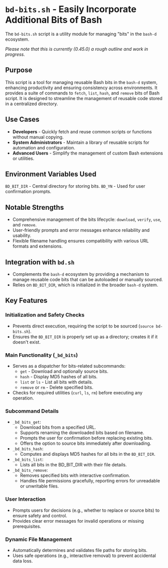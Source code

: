 # `bd-bits.sh` - Easily Incorporate Additional Bits of Bash

The `bd-bits.sh` script is a utility module for managing "bits" in the `bash-d` ecosystem.

_Please note that this is currently (0.45.0) a rough outline and work in progress._

## Purpose

This script is a tool for managing reusable Bash bits in the `bash-d` system, enhancing productivity and ensuring consistency across environments. It provides a suite of commands to `fetch`, `list`, `hash`, and `remove` bits of Bash script. It is designed to streamline the management of reusable code stored in a centralized directory.

## Use Cases

* **Developers** - Quickly fetch and reuse common scripts or functions without manual copying.
* **System Administrators** - Maintain a library of reusable scripts for automation and configuration.
* **Advanced Users** - Simplify the management of custom Bash extensions or utilities.

## Environment Variables Used

`BD_BIT_DIR` - Central directory for storing bits.
`BD_YN` - Used for user confirmation prompts.

## Notable Strengths

* Comprehensive management of the bits lifecycle: `download`, `verify`, `use`, and `remove`.
* User-friendly prompts and error messages enhance reliability and usability.
* Flexible filename handling ensures compatibility with various URL formats and extensions.

## Integration with `bd.sh`

* Complements the `bash-d` ecosystem by providing a mechanism to manage reusable code bits that can be autoloaded or manually sourced.
* Relies on `BD_BIT_DIR`, which is initialized in the broader `bash-d` system.

## Key Features

### Initialization and Safety Checks

* Prevents direct execution, requiring the script to be sourced (`source bd-bits.sh`).
* Ensures the `BD_BIT_DIR` is properly set up as a directory; creates it if it doesn't exist.

### Main Functionality (`_bd_bits`)

* Serves as a dispatcher for bits-related subcommands:
	* `get` - Download and optionally source bits.
	* `hash` - Display MD5 hashes of all bits.
	* `list` or `ls` - List all bits with details.
	* `remove` or `rm` - Delete specified bits.
* Checks for required utilities (`curl`, `ls`, `rm`) before executing any operation.

### Subcommand Details

* `_bd_bits_get`:
	* Download bits from a specified URL.
	* Supports renaming the downloaded bits based on filename.
	* Prompts the user for confirmation before replacing existing bits.
	* Offers the option to source bits immediately after downloading.
* `_bd_bits_hash`:
	* Computes and displays MD5 hashes for all bits in the `BD_BIT_DIR`.
* `_bd_bits_list`:
	* Lists all bits in the BD_BIT_DIR with their file details.
* `_bd_bits_remove`:
	* Removes specified bits with interactive confirmation.
	* Handles file permissions gracefully, reporting errors for unreadable or unwritable files.

### User Interaction

* Prompts users for decisions (e.g., whether to replace or source bits) to ensure safety and control.
* Provides clear error messages for invalid operations or missing prerequisites.

### Dynamic File Management

* Automatically determines and validates file paths for storing bits.
* Uses safe operations (e.g., interactive removal) to prevent accidental data loss.
